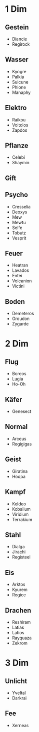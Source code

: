 # 1 Dim
## Gestein
* Diancie
* Regirock
## Wasser
* Kyogre
* Palkia
* Suicune
* Phione
* Manaphy
## Elektro
* Raikou
* Voltolos
* Zapdos
## Pflanze
* Celebi
* Shaymin
## Gift
## Psycho
* Cresselia
* Deoxys
* Mew
* Mewtu
* Selfe
* Tobutz
* Vesprit
## Feuer
* Heatran
* Lavados
* Entei
* Volcanion
* Victini
## Boden
* Demeteros
* Groudon
* Zygarde
# 2 Dim
## Flug
* Boreos
* Lugia
* Ho-Oh
## Käfer
* Genesect
## Normal
* Arceus
* Regigigas
## Geist
* Giratina
* Hoopa
## Kampf
* Keldeo
* Kobalium
* Viridium
* Terrakium
## Stahl
* Dialga
* Jirachi
* Registeel
## Eis
* Arktos
* Kyurem
* Regice
## Drachen
* Reshiram
* Latias
* Latios
* Rayquaza
* Zekrom
# 3 Dim
## Unlicht
* Yveltal
* Darkrai
## Fee
* Xerneas